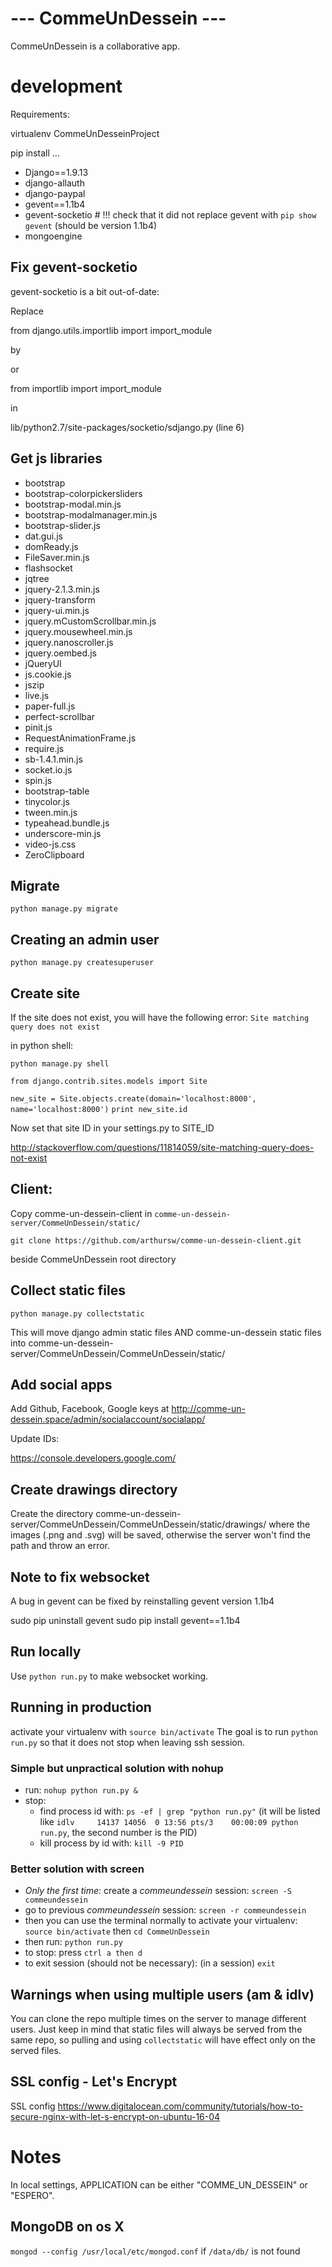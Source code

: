 # --- CommeUnDessein --- #

CommeUnDessein is a collaborative app.

# development

Requirements:

virtualenv CommeUnDesseinProject

pip install ...

 - Django==1.9.13
 - django-allauth
 - django-paypal
 - gevent==1.1b4 
 - gevent-socketio 			# !!! check that it did not replace gevent with `pip show gevent` (should be version 1.1b4)
 - mongoengine


## Fix gevent-socketio

gevent-socketio is a bit out-of-date:

Replace

from django.utils.importlib import import_module

by



or 

from importlib import import_module

in

lib/python2.7/site-packages/socketio/sdjango.py (line 6)

## Get js libraries

 - bootstrap
 - bootstrap-colorpickersliders
 - bootstrap-modal.min.js
 - bootstrap-modalmanager.min.js
 - bootstrap-slider.js
 - dat.gui.js
 - domReady.js
 - FileSaver.min.js
 - flashsocket
 - jqtree
 - jquery-2.1.3.min.js
 - jquery-transform
 - jquery-ui.min.js
 - jquery.mCustomScrollbar.min.js
 - jquery.mousewheel.min.js
 - jquery.nanoscroller.js
 - jquery.oembed.js
 - jQueryUI
 - js.cookie.js
 - jszip
 - live.js
 - paper-full.js
 - perfect-scrollbar
 - pinit.js
 - RequestAnimationFrame.js
 - require.js
 - sb-1.4.1.min.js
 - socket.io.js
 - spin.js
 - bootstrap-table
 - tinycolor.js
 - tween.min.js
 - typeahead.bundle.js
 - underscore-min.js
 - video-js.css
 - ZeroClipboard

## Migrate

`python manage.py migrate`


## Creating an admin user

`python manage.py createsuperuser`

## Create site

If the site does not exist, you will have the following error: `Site matching query does not exist`

in python shell:

`python manage.py shell`


`from django.contrib.sites.models import Site`

`new_site = Site.objects.create(domain='localhost:8000', name='localhost:8000')`
`print new_site.id`

Now set that site ID in your settings.py to SITE_ID

http://stackoverflow.com/questions/11814059/site-matching-query-does-not-exist


## Client:

Copy comme-un-dessein-client in `comme-un-dessein-server/CommeUnDessein/static/`

`git clone https://github.com/arthursw/comme-un-dessein-client.git`

beside CommeUnDessein root directory

## Collect static files

`python manage.py collectstatic`

This will move django admin static files AND comme-un-dessein static files into comme-un-dessein-server/CommeUnDessein/CommeUnDessein/static/

## Add social apps

Add Github, Facebook, Google keys at http://comme-un-dessein.space/admin/socialaccount/socialapp/

Update IDs:

https://console.developers.google.com/

## Create drawings directory

Create the directory comme-un-dessein-server/CommeUnDessein/CommeUnDessein/static/drawings/
where the images (.png and .svg) will be saved, otherwise the server won't find the path and throw an error.

## Note to fix websocket

A bug in gevent can be fixed by reinstalling gevent version 1.1b4

sudo pip uninstall gevent
sudo pip install gevent==1.1b4

## Run locally

Use `python run.py` to make websocket working.

## Running in production

activate your virtualenv with `source bin/activate`
The goal is to run `python run.py` so that it does not stop when leaving ssh session.

### Simple but unpractical solution with nohup

 - run: `nohup python run.py &`
 - stop: 
    - find process id with: `ps -ef | grep "python run.py"` (it will be listed like `idlv     14137 14056  0 13:56 pts/3    00:00:09 python run.py`, the second number is the PID)
    - kill process by id with: `kill -9 PID`

### Better solution with screen

 - *Only the first time*: create a *commeundessein* session: `screen -S commeundessein`
 - go to previous *commeundessein* session: `screen -r commeundessein`
 - then you can use the terminal normally to activate your virtualenv: `source bin/activate` then `cd CommeUnDessein`
 - then run: `python run.py`
 - to stop: press `ctrl a then d`
 - to exit session (should not be necessary): (in a session) `exit`

## Warnings when using multiple users (am & idlv)

You can clone the repo multiple times on the server to manage different users.
Just keep in mind that static files will always be served from the same repo, so pulling and using `collectstatic` will have effect only on the served files.

## SSL config - Let's Encrypt

SSL config https://www.digitalocean.com/community/tutorials/how-to-secure-nginx-with-let-s-encrypt-on-ubuntu-16-04
# Notes

In local settings, APPLICATION can be either "COMME_UN_DESSEIN" or "ESPERO".

## MongoDB on os X

`mongod --config /usr/local/etc/mongod.conf` if `/data/db/` is not found

